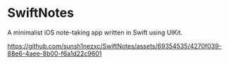 # SwiftNotes
A minimalist iOS note-taking app written in Swift using UIKit.


https://github.com/sunsh1nezxc/SwiftNotes/assets/69354535/4270f039-88e6-4aee-8b00-f6a1d22c9601

